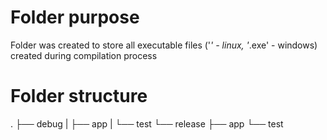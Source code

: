 # Folder purpose
Folder was created to store all executable files
('*' - linux, '*.exe' - windows) created during
compilation process

# Folder structure
.
├── debug
|   ├── app
|   └── test
└── release
    ├── app
    └── test